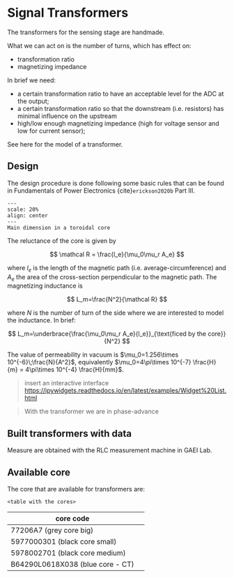 # Signal Transformers

The transformers for the sensing stage are handmade. 


What we can act on is the number of turns, which has effect on:
- transformation ratio
- magnetizing impedance


In brief we need:
 - a certain transformation ratio to have an acceptable level for the ADC at the output;
 - a certain transformation ratio so that the downstream (i.e. resistors) has minimal influence on the upstream
 - high/low enough magnetizing impedance (high for voltage sensor and low for current sensor);


See here for the model of a transformer.


## Design

The design procedure is done following some basic rules that can be found in Fundamentals of Power Electronics {cite}`erickson2020b` Part III.



```{figure} ../images/RT_core_explication.png
---
scale: 20%
align: center
---
Main dimension in a toroidal core
```

The reluctance of the core is given by

   $$ \mathcal R = \frac{l_e}{\mu_0\mu_r A_e} $$

where $l_e$ is the length of the magnetic path (i.e. average-circumference) and $A_e$ the area of the cross-section perpendicular to the magnetic path.
The magnetizing inductance is

   $$ L_m=\frac{N^2}{\mathcal R} $$

where $N$ is the number of turn of the side where we are interested to model the inductance.
In brief: 

   $$ L_m=\underbrace{\frac{\mu_0\mu_r A_e}{l_e}}_{\text{ficed by the core}}{N^2} $$

The value of permeability in vacuum is $\mu_0=1.256\times 10^{-6}\;\frac{N}{A^2}$, equivalently $\mu_0=4\pi\times 10^{-7} \frac{H}{m} = 4\pi\times 10^{-4} \frac{H}{mm}$.

> insert an interactive interface <https://ipywidgets.readthedocs.io/en/latest/examples/Widget%20List.html>


> With the transformer we are in phase-advance


## Built transformers with data

Measure are obtained with the RLC measurement machine in GAEI Lab.


## Available core

The core that are available for transformers are:

`<table with the cores>`

|      core code                    |                    |
|-----------------------------------|--------------------|
|77206A7 (grey core big)            |                    |
|5977000301 (black core small)      |                    |
|5978002701 (black core medium)     |                    |
|B64290L0618X038 (blue core - CT)   |                    |  
                                




